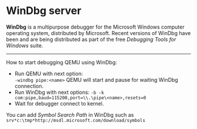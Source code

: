 # WinDbg server

**WinDbg** is a multipurpose debugger for the Microsoft Windows computer operating system, distributed by Microsoft. Recent versions of WinDbg have been and are being distributed as part of the free _Debugging Tools for Windows_ suite.
***

How to start debugging QEMU using WinDbg:
* Run QEMU with next option:   
`-windbg pipe:<name>`
QEMU will start and pause for waiting WinDbg connection.
* Run WinDbg with next options:
`-b -k com:pipe,baud=115200,port=\\.\pipe\<name>,resets=0`
* Wait for debugger connect to kernel.  

You can add _Symbol Search Path_ in WinDbg such as   
`srv*c:\tmp*http://msdl.microsoft.com/download/symbols`

